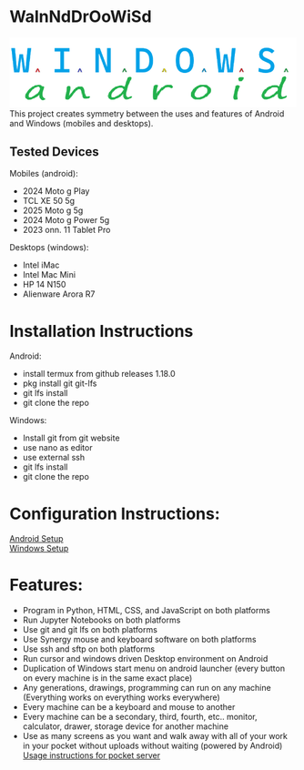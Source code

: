 # WaInNdDrOoWiSd

![readme logo](headerimg.png)
This project creates symmetry between the uses and features of Android and Windows (mobiles and desktops).



## Tested Devices
Mobiles (android):  
* 2024 Moto g Play  
* TCL XE 50 5g  
* 2025 Moto g 5g  
* 2024 Moto g Power 5g
* 2023 onn. 11 Tablet Pro

Desktops (windows):  
* Intel iMac
* Intel Mac Mini  
* HP 14 N150
* Alienware Arora R7



# Installation Instructions  
Android:  
* install termux from github releases 1.18.0
* pkg install git git-lfs
* git lfs install
* git clone the repo

Windows:
* Install git from git website
* use nano as editor
* use external ssh
* git lfs install
* git clone the repo



# Configuration Instructions:  
[Android Setup](Android/README.md)  
[Windows Setup](Windows/README.md)



# Features:  
* Program in Python, HTML, CSS, and JavaScript on both platforms
* Run Jupyter Notebooks on both platforms
* Use git and git lfs on both platforms
* Use Synergy mouse and keyboard software on both platforms
* Use ssh and sftp on both platforms
* Run cursor and windows driven Desktop environment on Android
* Duplication of Windows start menu on android launcher (every button on every machine is in the same exact place)
* Any generations, drawings, programming can run on any machine (Everything works on everything works everywhere)
* Every machine can be a keyboard and mouse to another
* Every machine can be a secondary, third, fourth, etc.. monitor, calculator, drawer, storage device for another machine
* Use as many screens as you want and walk away with all of your work in your pocket without uploads without waiting (powered by Android) [Usage instructions for pocket server](pocket_server.md)
